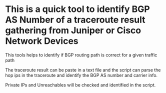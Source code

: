 # This is a quick tool to identify BGP AS Number of a traceroute result gathering from Juniper or Cisco Network Devices

This tools helps to identify if BGP routing path is correct for a given traffic path

The traceroute result can be paste in a text file and the script can parse the hop ips in the traceroute and identify the BGP AS number and carrier info.

Private IPs and Unreachables will be checked and identified in the script.
